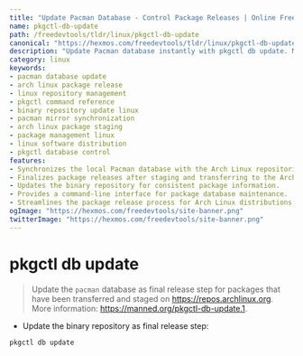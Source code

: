 ```yaml
---
title: "Update Pacman Database - Control Package Releases | Online Free DevTools by Hexmos"
name: pkgctl-db-update
path: /freedevtools/tldr/linux/pkgctl-db-update
canonical: "https://hexmos.com/freedevtools/tldr/linux/pkgctl-db-update/"
description: "Update Pacman database instantly with pkgctl db update. Manage package releases and synchronize with Arch Linux repositories efficiently. Free online tool, no registration required."
category: linux
keywords:
- pacman database update
- arch linux package release
- linux repository management
- pkgctl command reference
- binary repository update linux
- pacman mirror synchronization
- arch linux package staging
- package management linux
- linux software distribution
- pkgctl database control
features:
- Synchronizes the local Pacman database with the Arch Linux repositories.
- Finalizes package releases after staging and transferring to the Arch Linux repository.
- Updates the binary repository for consistent package information.
- Provides a command-line interface for package database maintenance.
- Streamlines the package release process for Arch Linux distributions.
ogImage: "https://hexmos.com/freedevtools/site-banner.png"
twitterImage: "https://hexmos.com/freedevtools/site-banner.png"
---
```


# pkgctl db update

> Update the `pacman` database as final release step for packages that have been transferred and staged on <https://repos.archlinux.org>.
> More information: <https://manned.org/pkgctl-db-update.1>.

- Update the binary repository as final release step:

`pkgctl db update`
